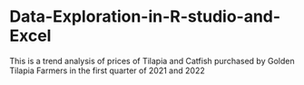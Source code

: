 # Data-Exploration-in-R-studio-and-Excel
This is a trend analysis of prices of Tilapia and Catfish purchased by Golden Tilapia Farmers in the first quarter of 2021 and 2022
